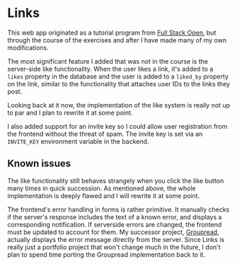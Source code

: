 # Links

This web app originated as a tutorial program from [Full Stack Open](https://fullstackopen.com/en/), but through the course of the exercises and after I have made many of my own modifications.

The most significant feature I added that was not in the course is the server-side like functionality. When the user likes a link, it's added to a ``likes`` property in the database and the user is added to a `liked_by` property on the link, similar to the functionality that attaches user IDs to the links they post.

Looking back at it now, the implementation of the like system is really not up to par and I plan to rewrite it at some point.

I also added support for an invite key so I could allow user registration from the frontend without the threat of spam. The invite key is set via an ``INVITE_KEY`` environment variable in the backend.

## Known issues

The like functionality still behaves strangely when you click the like button many times in quick succession. As mentioned above, the whole implementation is deeply flawed and I will rewrite it at some point.

The frontend's error handling in forms is rather primitive. It manually checks if the server's response includes the text of a known error, and displays a corresponding notification. If serverside errors are changed, the frontend must be updated to account for them. My successor project, [Groupread](https://github.com/mythmakerseven/groupread), actually displays the error message directly from the server. Since Links is really just a portfolio project that won't change much in the future, I don't plan to spend time porting the Groupread implementation back to it.
